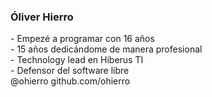 ### Óliver Hierro

<div class="fragment fade-in">- Empezé a programar con 16 años</div>
<div class="fragment fade-in">- 15 años dedicándome de manera profesional</div>
<div class="fragment fade-in">- Technology lead en Hiberus TI</div>
<div class="fragment fade-in">- Defensor del software libre</div>

<div class="fragment fade-in">
<i class="fab fa-twitter"></i>@ohierro
<i class="fab fa-github"></i>github.com/ohierro
</div>